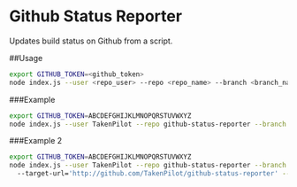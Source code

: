 Github Status Reporter
======================

Updates build status on Github from a script.

##Usage

```bash
export GITHUB_TOKEN=<github_token>
node index.js --user <repo_user> --repo <repo_name> --branch <branch_name> --state <failure|pending|success>
```

###Example

```bash
export GITHUB_TOKEN=ABCDEFGHIJKLMNOPQRSTUVWXYZ
node index.js --user TakenPilot --repo github-status-reporter --branch master --state success
```


###Example 2

```bash
export GITHUB_TOKEN=ABCDEFGHIJKLMNOPQRSTUVWXYZ
node index.js --user TakenPilot --repo github-status-reporter --branch master --state success /
  --target-url='http://github.com/TakenPilot/github-status-reporter' --description=SUCCESS!
```
